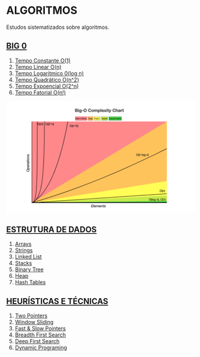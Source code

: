 # ALGORITMOS
Estudos sistematizados sobre algoritmos.
## [BIG 0](https://github.com/Robson-Maestro/Algoritmos/tree/master/BIG_O)
1. [Tempo Constante O(1)](https://github.com/Robson-Maestro/Algoritmos/tree/master/BIG_O/01_Tempo_Constante.ipynb)
2. [Tempo Linear O(n)](https://github.com/Robson-Maestro/Algoritmos/tree/master/BIG_O/02_Tempo_Linear.ipynb)
3. [Tempo Logarítmico 0(log n)](https://github.com/Robson-Maestro/Algoritmos/tree/master/BIG_O/03_Tempo_Logaritmico.ipynb)
4. [Tempo Quadrático O(n^2)](https://github.com/Robson-Maestro/Algoritmos/tree/master/BIG_O/04_Tempo_Quadrático.ipynb)
5. [Tempo Expoencial O(2^n)](https://github.com/Robson-Maestro/Algoritmos/tree/master/BIG_O/05_Tempo_Expoencial.ipynb)
6. [Tempo Fatorial O(n!)](https://github.com/Robson-Maestro/Algoritmos/tree/master/BIG_O/06_Tempo_Fatorial.ipynb)

![](./assets/images/big_o.png)

## [ESTRUTURA DE DADOS]()
1. [Arrays]()
2. [Strings]()
3. [Linked List]()
4. [Stacks]()
5. [Binary Tree]()
6. [Heap]()
7. [Hash Tables]()

## [HEURÍSTICAS E TÉCNICAS](https://github.com/Robson-Maestro/Algoritmos/tree/master/HEURISTICS)
1. [Two Pointers](https://github.com/Robson-Maestro/Algoritmos/tree/master/HEURISTICS/01_Two_Pointers)
2. [Window Sliding]()
3. [Fast & Slow Pointers]()
4. [Breadth First Search]()
5. [Deep First Search]()
6. [Dynamic Programing]()